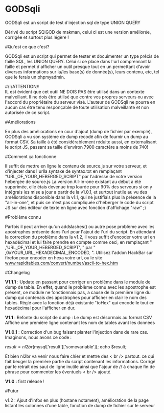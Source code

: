 # GODSqli
GODSqli est un script de test d'injection sql de type UNION QUERY

Dérivé du script SQiGOD de makman, celui ci est une version améliorée, corrigée et surtout plus légère !

#Qu'est ce que c'est?

GODSqli est un script qui permet de tester et docuimenter un type précis de faille SQL, les UNION QUERY.
Celui si ce place dans l'url comprennant la faille et permet d'afficher un outil presque tout en un permettant d'avoir diverses informations sur la/les base(s) de donnée(s), leurs contenu, etc, tel que le ferais un phpmyadmin.

#/!\ATTENTION/!\
IL est évident que cet outil NE DOIS PAS être utilisé dans un contexte malveillant. Il ne dois être utilisé que contre vos propres serveurs ou avec l'accord du propriétaire du serveur visé. L'auteur de GODSqli ne pourra en aucun cas être tenu responçable de toute utilisation malveillante et non autorisée de ce script.

#Améliorations 

En plus des améliorations en cour d'ajout (dump de fichier par exemple), GODSqli a vu son système de dump recodé afin de fournir un dump au format CSV. 
Sa taille à été considérablement réduite aussi, en externalisant le script JS, passant sa taille d'environ 7900 caractère a moins de 740!

#Comment ça fonctionne

Il suffit de mettre en ligne le contenu de source.js sur votre serveur, et d'injecter dans l'urlla syntaxe de syntax.txt en remplaçant "URL_OF_YOUR_HEBERGED_SCRIPT" par l'adresse de votre version hébergée de source.js
La version All-in-one existant au début à été supprimée, elle étais devenue trop lourde pour 90% des serveurs si on y intégrais les mise a jour a partir de la v1.0.1, et surtout inutile au vu des améliorations disponible dans la v1.1, qui ne justifiais plus la présence de la "all-in-one", et puis ce n'est pas compliquée d'héberger le code du script JS sur des éditeur de texte en ligne avec fonction d'affichage "raw" ;)

#Problème connu

Parfois il peut arriver qu'un addslashes() ou autre pose problème avec les apostrophes présente dans l'url pour l'ajout de l'url du script.
En attendant la correction du problème dans la v1.2, il vous suffit d'encoder votre url en hexadécimal et lui faire prendre en compte comme ceci, en remplaçant " ,'URL_OF_YOUR_HEBERGED_SCRIPT', " par " ,0xYOUR_URL_HEXADECIMAL_ENCODED, ".
Utilisez l'addon HackBar sur firefox pour encoder en hexa votre url, ou le site www.rapidtables.com/convert/number/ascii-to-hex.htm 

#Changelog

**V1.1.1** : Update en passant pour corriger un problème dans le module de dump de table. En effet, quand le problème connu avec les apostrophe est présent, ce module ne fonctionnais pas, a cause de la première ligne du dump qui contenais des apostrophes pour afficher en clair le nom des tables. Réglé avec la fonction déjà existante "toHex" qui encode le tout en hexadécimal pour l'afficher en dur.

**V1.1** : 
Refonte du script de dump : 
Le dump est désormais au format CSV
Affiche une première ligne contenant les nom de tables avant les données

**V1.0.1** : Correction d'un bug faisant planter l'injection dans de rare cas. 
Imaginons, nous avons ce code : 

$result = nl2br($mysql['result']['somevariable']);
echo $result;

Et bien nl2br va venir nous faire chier et mettre des < br /> partout. ce qui fait beuger la première partie du script contenant les informations. Corrigé par le retrait des saut de ligne inutile ainsi que l'ajour de // à chaque fin de phrase pour commenter les éventuels < br /> ajouté.


**V1.0** : first release !

#Futur 

v1.2 : Ajout d'infos en plus (hostane notament), amélioration de la page listant les colonnes d'une table, fonction de dump de fichier sur le serveur
